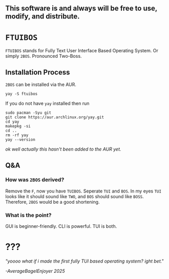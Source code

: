 ## This software is and always will be free to use, modify, and distribute.

# `FTUIBOS`

`FTUIBOS` stands for Fully Text User Interface Based Operating System. Or simply `2BOS`. Pronounced Two-Boss.


## Installation Process
`2BOS` can be installed via the AUR.

`yay -S ftuibos`

If you do not have `yay` installed then run
```
sudo pacman -Syu git
git clone https://aur.archlinux.org/yay.git
cd yay
makepkg -si
cd ..
rm -rf yay
yay --version
```

*ok well actually this hasn't been added to the AUR yet.*

## Q&A

### How was `2BOS` derived?
Remove the `F`, now you have `TUIBOS`. Seperate `TUI` and `BOS`. In my eyes `TUI` looks like it should sound like `TWO`, and `BOS` should sound like `BOSS`. Therefore, `2BOS` would be a good shortening.

### What is the point?
GUI is beginner-friendly. CLI is powerful.
TUI is both.

# ???
*"yoooo what if i made the first fully TUI based operating system? ight bet."*

*-AverageBagelEnjoyer 2025*
